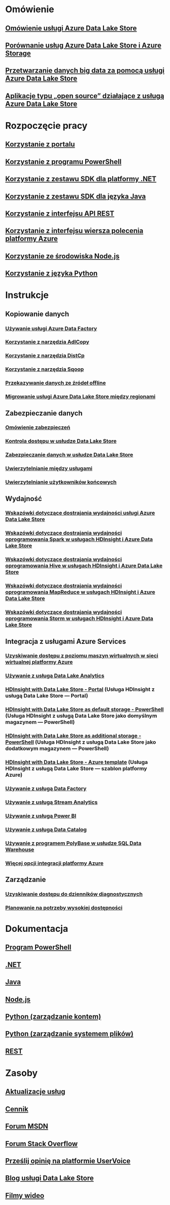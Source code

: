 # Omówienie
## [Omówienie usługi Azure Data Lake Store](data-lake-store-overview.md)
## [Porównanie usług Azure Data Lake Store i Azure Storage](data-lake-store-comparison-with-blob-storage.md)
## [Przetwarzanie danych big data za pomocą usługi Azure Data Lake Store](data-lake-store-data-scenarios.md)
## [Aplikacje typu „open source” działające z usługą Azure Data Lake Store](data-lake-store-compatible-oss-other-applications.md)

# Rozpoczęcie pracy
## [Korzystanie z portalu](data-lake-store-get-started-portal.md)
## [Korzystanie z programu PowerShell](data-lake-store-get-started-powershell.md)
## [Korzystanie z zestawu SDK dla platformy .NET](data-lake-store-get-started-net-sdk.md)
## [Korzystanie z zestawu SDK dla języka Java](data-lake-store-get-started-java-sdk.md)
## [Korzystanie z interfejsu API REST](data-lake-store-get-started-rest-api.md)
## [Korzystanie z interfejsu wiersza polecenia platformy Azure](data-lake-store-get-started-cli.md)
## [Korzystanie ze środowiska Node.js](data-lake-store-manage-use-nodejs.md)
## [Korzystanie z języka Python](data-lake-store-get-started-python.md)

# Instrukcje
## Kopiowanie danych
### [Używanie usługi Azure Data Factory](../data-factory/data-factory-azure-datalake-connector.md)
### [Korzystanie z narzędzia AdlCopy](data-lake-store-copy-data-azure-storage-blob.md)
### [Korzystanie z narzędzia DistCp](data-lake-store-copy-data-wasb-distcp.md)
### [Korzystanie z narzędzia Sqoop](data-lake-store-data-transfer-sql-sqoop.md)
### [Przekazywanie danych ze źródeł offline](data-lake-store-offline-bulk-data-upload.md)
### [Migrowanie usługi Azure Data Lake Store między regionami](data-lake-store-migration-cross-region.md)

## Zabezpieczanie danych
### [Omówienie zabezpieczeń](data-lake-store-security-overview.md)
### [Kontrola dostępu w usłudze Data Lake Store](data-lake-store-access-control.md)
### [Zabezpieczanie danych w usłudze Data Lake Store](data-lake-store-secure-data.md)
### [Uwierzytelnianie między usługami](data-lake-store-authenticate-using-active-directory.md)
### [Uwierzytelnianie użytkowników końcowych](data-lake-store-end-user-authenticate-using-active-directory.md)

## Wydajność
### [Wskazówki dotyczące dostrajania wydajności usługi Azure Data Lake Store](data-lake-store-performance-tuning-guidance.md)
### [Wskazówki dotyczące dostrajania wydajności oprogramowania Spark w usługach HDInsight i Azure Data Lake Store](data-lake-store-performance-tuning-spark.md)
### [Wskazówki dotyczące dostrajania wydajności oprogramowania Hive w usługach HDInsight i Azure Data Lake Store](data-lake-store-performance-tuning-hive.md)
### [Wskazówki dotyczące dostrajania wydajności oprogramowania MapReduce w usługach HDInsight i Azure Data Lake Store](data-lake-store-performance-tuning-mapreduce.md)
### [Wskazówki dotyczące dostrajania wydajności oprogramowania Storm w usługach HDInsight i Azure Data Lake Store](data-lake-store-performance-tuning-storm.md)

## Integracja z usługami Azure Services
### [Uzyskiwanie dostępu z poziomu maszyn wirtualnych w sieci wirtualnej platformy Azure](data-lake-store-connectivity-from-vnets.md)
### [Używanie z usługą Data Lake Analytics](../data-lake-analytics/data-lake-analytics-get-started-portal.md)
### [HDInsight with Data Lake Store - Portal](data-lake-store-hdinsight-hadoop-use-portal.md) (Usługa HDInsight z usługą Data Lake Store — Portal)
### [HDInsight with Data Lake Store as default storage - PowerShell](data-lake-store-hdinsight-hadoop-use-powershell-for-default-storage.md) (Usługa HDInsight z usługą Data Lake Store jako domyślnym magazynem — PowerShell)
### [HDInsight with Data Lake Store as additional storage - PowerShell](data-lake-store-hdinsight-hadoop-use-powershell.md) (Usługa HDInsight z usługą Data Lake Store jako dodatkowym magazynem — PowerShell)
### [HDInsight with Data Lake Store - Azure template](data-lake-store-hdinsight-hadoop-use-resource-manager-template.md) (Usługa HDInsight z usługą Data Lake Store — szablon platformy Azure)
### [Używanie z usługą Data Factory](../data-factory/data-factory-azure-datalake-connector.md)
### [Używanie z usługą Stream Analytics](data-lake-store-stream-analytics.md)
### [Używanie z usługą Power BI](data-lake-store-power-bi.md)
### [Używanie z usługą Data Catalog](data-lake-store-with-data-catalog.md)
### [Używanie z programem PolyBase w usłudze SQL Data Warehouse](../sql-data-warehouse/sql-data-warehouse-load-from-azure-data-lake-store.md)
### [Więcej opcji integracji platformy Azure](data-lake-store-integrate-with-other-services.md)

## Zarządzanie
### [Uzyskiwanie dostępu do dzienników diagnostycznych](data-lake-store-diagnostic-logs.md)
### [Planowanie na potrzeby wysokiej dostępności](data-lake-store-troubleshooting-guidance.md)

# Dokumentacja
## [Program PowerShell](/powershell/resourcemanager/azurerm.datalakestore/v3.1.0/azurerm.datalakestore)
## [.NET](https://docs.microsoft.com/en-us/dotnet/api/microsoft.azure.management.datalake.store)
## [Java](/java/api/com.microsoft.azure.datalake.store)
## [Node.js](https://www.npmjs.com/package/azure-arm-datalake-store)
## [Python (zarządzanie kontem)](http://azure-sdk-for-python.readthedocs.io/en/latest/sample_azure-mgmt-datalake-store.html)
## [Python (zarządzanie systemem plików)](http://azure-datalake-store.readthedocs.io/en/latest)
## [REST](/rest/api/datalakestore)

# Zasoby
## [Aktualizacje usług](https://azure.microsoft.com/updates/?product=data-lake-store)
## [Cennik](https://azure.microsoft.com/pricing/details/data-lake-store/)
## [Forum MSDN](https://social.msdn.microsoft.com/Forums/en-US/home?forum=AzureDataLake)
## [Forum Stack Overflow](http://stackoverflow.com/questions/tagged/azure-data-lake)
## [Prześlij opinię na platformie UserVoice](https://feedback.azure.com/forums/327234-data-lake)
## [Blog usługi Data Lake Store](https://blogs.msdn.microsoft.com/azuredatalake/)
## [Filmy wideo](https://azure.microsoft.com/documentation/videos/index/?services=data-lake-store)

